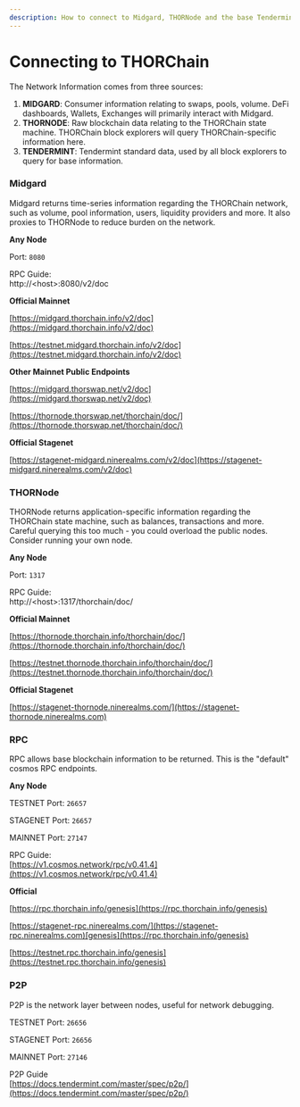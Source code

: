```yaml
---
description: How to connect to Midgard, THORNode and the base Tendermint layer.
---
```


# Connecting to THORChain

The Network Information comes from three sources:

1. **MIDGARD**: Consumer information relating to swaps, pools, volume. DeFi dashboards, Wallets, Exchanges will primarily interact with Midgard.
2. **THORNODE**: Raw blockchain data relating to the THORChain state machine. THORChain block explorers will query THORChain-specific information here.
3. **TENDERMINT**: Tendermint standard data, used by all block explorers to query for base information.

### Midgard

Midgard returns time-series information regarding the THORChain network, such as volume, pool information, users, liquidity providers and more. It also proxies to THORNode to reduce burden on the network.&#x20;

**Any Node**

Port: `8080`

RPC Guide:\
http://\<host>:8080/v2/doc

**Official Mainnet**

[https://midgard.thorchain.info/v2/doc](https://midgard.thorchain.info/v2/doc)

[https://testnet.midgard.thorchain.info/v2/doc](https://testnet.midgard.thorchain.info/v2/doc)

**Other Mainnet Public Endpoints**

[https://midgard.thorswap.net/v2/doc](https://midgard.thorswap.net/v2/doc)

[https://thornode.thorswap.net/thorchain/doc/](https://thornode.thorswap.net/thorchain/doc/)

**Official Stagenet**

[https://stagenet-midgard.ninerealms.com/v2/doc](https://stagenet-midgard.ninerealms.com/v2/doc)

### THORNode

THORNode returns application-specific information regarding the THORChain state machine, such as balances, transactions and more. Careful querying this too much - you could overload the public nodes. Consider running your own node.&#x20;

**Any Node**

Port: `1317`

RPC Guide:\
http://\<host>:1317/thorchain/doc/

**Official Mainnet**

[https://thornode.thorchain.info/thorchain/doc/](https://thornode.thorchain.info/thorchain/doc/)

[https://testnet.thornode.thorchain.info/thorchain/doc/](https://testnet.thornode.thorchain.info/thorchain/doc/)

**Official Stagenet**

[https://stagenet-thornode.ninerealms.com/](https://stagenet-thornode.ninerealms.com)

### RPC

RPC allows base blockchain information to be returned. This is the "default" cosmos RPC endpoints.&#x20;

**Any Node**

TESTNET Port: `26657`

STAGENET Port: `26657`

MAINNET Port: `27147`

RPC Guide:\
[https://v1.cosmos.network/rpc/v0.41.4](https://v1.cosmos.network/rpc/v0.41.4)

**Official**

[https://rpc.thorchain.info/genesis](https://rpc.thorchain.info/genesis)

[https://stagenet-rpc.ninerealms.com/](https://stagenet-rpc.ninerealms.com)[genesis](https://rpc.thorchain.info/genesis)

[https://testnet.rpc.thorchain.info/genesis](https://testnet.rpc.thorchain.info/genesis)

### **P2P**

P2P is the network layer between nodes, useful for network debugging.

TESTNET Port: `26656`

STAGENET Port: `26656`

MAINNET Port: `27146`

P2P Guide\
[https://docs.tendermint.com/master/spec/p2p/](https://docs.tendermint.com/master/spec/p2p/)

##
